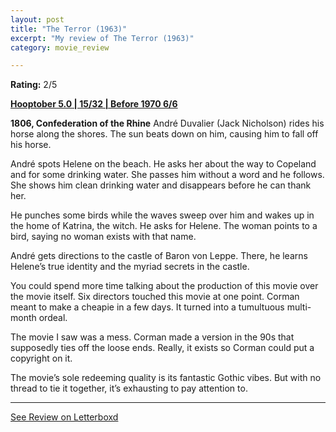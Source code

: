 ```yaml
---
layout: post
title: "The Terror (1963)"
excerpt: "My review of The Terror (1963)"
category: movie_review

---
```


**Rating:** 2/5

<b><a href="https://boxd.it/pRFMi/detail">Hooptober 5.0 | 15/32 | Before 1970 6/6</a></b>

<b>1806, Confederation of the Rhine</b>
André Duvalier (Jack Nicholson) rides his horse along the shores. The sun beats down on him, causing him to fall off his horse.

André spots Helene on the beach. He asks her about the way to Copeland and for some drinking water. She passes him without a word and he follows. She shows him clean drinking water and disappears before he can thank her.

He punches some birds while the waves sweep over him and wakes up in the home of Katrina, the witch. He asks for Helene. The woman points to a bird, saying no woman exists with that name.

André gets directions to the castle of Baron von Leppe. There, he learns Helene’s true identity and the myriad secrets in the castle.

You could spend more time talking about the production of this movie over the movie itself. Six directors touched this movie at one point. Corman meant to make a cheapie in a few days. It turned into a tumultuous multi-month ordeal.

The movie I saw was a mess. Corman made a version in the 90s that supposedly ties off the loose ends. Really, it exists so Corman could put a copyright on it.

The movie’s sole redeeming quality is its fantastic Gothic vibes. But with no thread to tie it together, it’s exhausting to pay attention to.

<hr>

[See Review on Letterboxd](https://boxd.it/6hHQJT)
